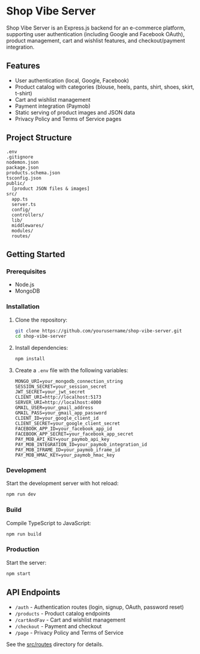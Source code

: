 # Shop Vibe Server

Shop Vibe Server is an Express.js backend for an e-commerce platform, supporting user authentication (including Google and Facebook OAuth), product management, cart and wishlist features, and checkout/payment integration.

## Features

- User authentication (local, Google, Facebook)
- Product catalog with categories (blouse, heels, pants, shirt, shoes, skirt, t-shirt)
- Cart and wishlist management
- Payment integration (Paymob)
- Static serving of product images and JSON data
- Privacy Policy and Terms of Service pages

## Project Structure

```
.env
.gitignore
nodemon.json
package.json
products.schema.json
tsconfig.json
public/
  [product JSON files & images]
src/
  app.ts
  server.ts
  config/
  controllers/
  lib/
  middlewares/
  modules/
  routes/
```

## Getting Started

### Prerequisites

- Node.js
- MongoDB

### Installation

1. Clone the repository:
   ```sh
   git clone https://github.com/yourusername/shop-vibe-server.git
   cd shop-vibe-server
   ```
2. Install dependencies:
   ```sh
   npm install
   ```
3. Create a `.env` file with the following variables:
   ```
   MONGO_URI=your_mongodb_connection_string
   SESSION_SECRET=your_session_secret
   JWT_SECRET=your_jwt_secret
   CLIENT_URI=http://localhost:5173
   SERVER_URI=http://localhost:4000
   GMAIL_USER=your_gmail_address
   GMAIL_PASS=your_gmail_app_password
   CLIENT_ID=your_google_client_id
   CLIENT_SECRET=your_google_client_secret
   FACEBOOK_APP_ID=your_facebook_app_id
   FACEBOOK_APP_SECRET=your_facebook_app_secret
   PAY_MOB_API_KEY=your_paymob_api_key
   PAY_MOB_INTEGRATION_ID=your_paymob_integration_id
   PAY_MOB_IFRAME_ID=your_paymob_iframe_id
   PAY_MOB_HMAC_KEY=your_paymob_hmac_key
   ```

### Development

Start the development server with hot reload:
```sh
npm run dev
```

### Build

Compile TypeScript to JavaScript:
```sh
npm run build
```

### Production

Start the server:
```sh
npm start
```

## API Endpoints

- `/auth` - Authentication routes (login, signup, OAuth, password reset)
- `/products` - Product catalog endpoints
- `/cartAndFav` - Cart and wishlist management
- `/checkout` - Payment and checkout
- `/page` - Privacy Policy and Terms of Service

See the [src/routes](src/routes) directory for details.
